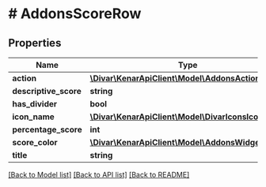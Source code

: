 # # AddonsScoreRow

## Properties

Name | Type | Description | Notes
------------ | ------------- | ------------- | -------------
**action** | [**\Divar\KenarApiClient\Model\AddonsAction**](AddonsAction.md) |  | [optional]
**descriptive_score** | **string** |  | [optional]
**has_divider** | **bool** |  | [optional]
**icon_name** | [**\Divar\KenarApiClient\Model\DivarIconsIconName**](DivarIconsIconName.md) |  | [optional]
**percentage_score** | **int** |  | [optional]
**score_color** | [**\Divar\KenarApiClient\Model\AddonsWidgetColor**](AddonsWidgetColor.md) |  | [optional]
**title** | **string** |  | [optional]

[[Back to Model list]](../../README.md#models) [[Back to API list]](../../README.md#endpoints) [[Back to README]](../../README.md)
